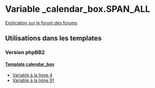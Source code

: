# Variable _calendar_box.SPAN_ALL
[Explication sur le forum des forums](http://forum.forumactif.com/t294113-listing-des-variables#_calendar_box.SPAN_ALL)
## Utilisations dans les templates
### Version phpBB2
#### [Template calendar_box](subsilver/calendar_box.md)
* [Variable à la ligne 4](../subsilver/calendar_box.tpl#L4)
* [Variable à la ligne 91](../subsilver/calendar_box.tpl#L91)
